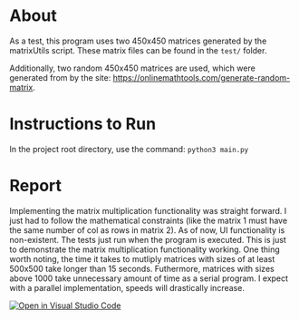 # About
As a test, this program uses two 450x450 matrices generated by the matrixUtils script. These matrix files can be found in the `test/` folder.

Additionally, two random 450x450 matrices are used, which were generated from by the site: https://onlinemathtools.com/generate-random-matrix.

# Instructions to Run
In the project root directory, use the command:
`python3 main.py`

# Report
Implementing the matrix multiplication functionality was straight forward. I just had to follow the mathematical constraints (like the matrix 1 must have the same number of col as rows in matrix 2). As of now, UI functionality is non-existent. The tests just run when the program is executed. This is just to demonstrate the matrix multiplication functionality working.
One thing worth noting, the time it takes to mutliply matrices with sizes of at least 500x500 take longer than 15 seconds. Futhermore, matrices with sizes above 1000 take unnecessary amount of time as a serial program. I expect with a parallel implementation, speeds will drastically increase.

[![Open in Visual Studio Code](https://classroom.github.com/assets/open-in-vscode-f059dc9a6f8d3a56e377f745f24479a46679e63a5d9fe6f495e02850cd0d8118.svg)](https://classroom.github.com/online_ide?assignment_repo_id=5458401&assignment_repo_type=AssignmentRepo)
